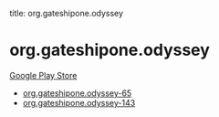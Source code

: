title: org.gateshipone.odyssey
# org.gateshipone.odyssey


[Google Play Store](https://play.google.com/store/apps/details?id=org.gateshipone.odyssey)


* [org.gateshipone.odyssey-65](./org.gateshipone.odyssey-65/)
* [org.gateshipone.odyssey-143](./org.gateshipone.odyssey-143/)